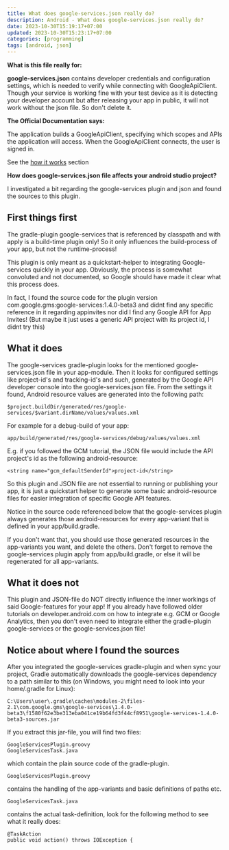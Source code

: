 ```yaml
---
title: What does google-services.json really do?
description: Android - What does google-services.json really do?
date: 2023-10-30T15:19:17+07:00
updated: 2023-10-30T15:23:17+07:00
categories: [programming]
tags: [android, json]
---
```


**What is this file really for:**

**google-services.json** contains developer credentials and configuration settings, which is needed to verify while connecting with GoogleApiClient. Though your service is working fine with your test device as it is detecting your developer account but after releasing your app in public, it will not work without the json file. So don't delete it.

**The Official Documentation says:**

The application builds a GoogleApiClient, specifying which scopes and APIs the application will access. When the GoogleApiClient connects, the user is signed in.

See the [how it works](https://developers.google.com/identity/sign-in/android/start) section

**How does google-services.json file affects your android studio project?**

[](https://stackoverflow.com/posts/33083898/timeline)

I investigated a bit regarding the google-services plugin and json and found the sources to this plugin.

First things first
------------------

The gradle-plugin google-services that is referenced by classpath and with apply is a build-time plugin only! So it only influences the build-process of your app, but not the runtime-process!

This plugin is only meant as a quickstart-helper to integrating Google-services quickly in your app. Obviously, the process is somewhat convoluted and not documented, so Google should have made it clear what this process does.

In fact, I found the source code for the plugin version com.google.gms:google-services:1.4.0-beta3 and didnt find any specific reference in it regarding appinvites nor did I find any Google API for App Invites! (But maybe it just uses a generic API project with its project id, I didnt try this)

What it does
------------

The google-services gradle-plugin looks for the mentioned google-services.json file in your app-module. Then it looks for configured settings like project-id's and tracking-id's and such, generated by the Google API developer console into the google-services.json file. From the settings it found, Android resource values are generated into the following path:

```
$project.buildDir/generated/res/google-services/$variant.dirName/values/values.xml

```

For example for a debug-build of your app:

```
app/build/generated/res/google-services/debug/values/values.xml

```

E.g. if you followed the GCM tutorial, the JSON file would include the API project's id as the following android-resource:

```
<string name="gcm_defaultSenderId">project-id</string>

```

So this plugin and JSON file are not essential to running or publishing your app, it is just a quickstart helper to generate some basic android-resource files for easier integration of specific Google API features.

Notice in the source code referenced below that the google-services plugin always generates those android-resources for every app-variant that is defined in your app/build.gradle.

If you don't want that, you should use those generated resources in the app-variants you want, and delete the others. Don't forget to remove the google-services plugin apply from app/build.gradle, or else it will be regenerated for all app-variants.

What it does not
----------------

This plugin and JSON-file do NOT directly influence the inner workings of said Google-features for your app! If you already have followed older tutorials on developer.android.com on how to integrate e.g. GCM or Google Analytics, then you don't even need to integrate either the gradle-plugin google-services or the google-services.json file!

Notice about where I found the sources
--------------------------------------

After you integrated the google-services gradle-plugin and when sync your project, Gradle automatically downloads the google-services dependency to a path similar to this (on Windows, you might need to look into your home/.gradle for Linux):

```
C:\Users\user\.gradle\caches\modules-2\files-2.1\com.google.gms\google-services\1.4.0-beta3\f1580f62e3be313eba041ce19b64fd3f44cf8951\google-services-1.4.0-beta3-sources.jar

```

If you extract this jar-file, you will find two files:

```
GoogleServicesPlugin.groovy
GoogleServicesTask.java

```

which contain the plain source code of the gradle-plugin.

```
GoogleServicesPlugin.groovy

```

contains the handling of the app-variants and basic definitions of paths etc.

```
GoogleServicesTask.java

```

contains the actual task-definition, look for the following method to see what it really does:

```
@TaskAction
public void action() throws IOException {
```
